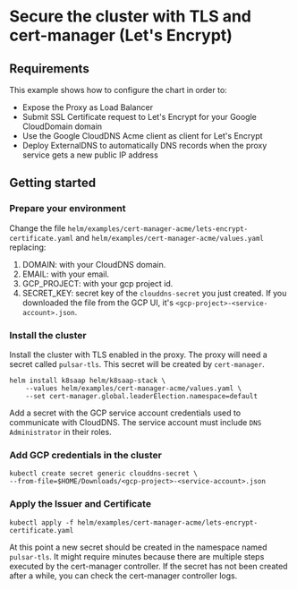 # Secure the cluster with TLS and cert-manager (Let's Encrypt)

## Requirements
This example shows how to configure the chart in order to:
- Expose the Proxy as Load Balancer
- Submit SSL Certificate request to Let's Encrypt for your Google CloudDomain domain
- Use the Google CloudDNS Acme client as client for Let's Encrypt
- Deploy ExternalDNS to automatically DNS records when the proxy service gets a new public IP address


## Getting started
### Prepare your environment
Change the file `helm/examples/cert-manager-acme/lets-encrypt-certificate.yaml` and
`helm/examples/cert-manager-acme/values.yaml` replacing:
1. DOMAIN: with your CloudDNS domain.
2. EMAIL: with your email.
3. GCP_PROJECT: with your gcp project id.
4. SECRET_KEY: secret key of the `clouddns-secret` you just created. If you downloaded the file from the GCP UI, it's `<gcp-project>-<service-account>.json`.

### Install the cluster
Install the cluster with TLS enabled in the proxy.
The proxy will need a secret called `pulsar-tls`. 
This secret will be created by `cert-manager`.

```
helm install k8saap helm/k8saap-stack \
    --values helm/examples/cert-manager-acme/values.yaml \
    --set cert-manager.global.leaderElection.namespace=default
```

Add a secret with the GCP service account credentials used to communicate with CloudDNS.
The service account must include `DNS Administrator` in their roles.

### Add GCP credentials in the cluster
```
kubectl create secret generic clouddns-secret \
--from-file=$HOME/Downloads/<gcp-project>-<service-account>.json
```

### Apply the Issuer and Certificate 
```
kubectl apply -f helm/examples/cert-manager-acme/lets-encrypt-certificate.yaml
```

At this point a new secret should be created in the namespace named `pulsar-tls`. It might require minutes because there are multiple steps executed by the cert-manager controller.
If the secret has not been created after a while, you can check the cert-manager controller logs.
